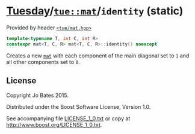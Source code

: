 [Tuesday](../../../README.md)/[`tue::mat`](../../headers/mat.md)/`identity` (static)
====================================================================================
Provided by header [`<tue/mat.hpp>`](../../headers/mat.md)

```c++
template<typename T, int C, int R>
constexpr mat<T, C, R> mat<T, C, R>::identity() noexcept
```

Creates a new [`mat`](../../headers/mat.md) with each component of the main
diagonal set to `1` and all other components set to `0`.

License
-------
Copyright Jo Bates 2015.

Distributed under the Boost Software License, Version 1.0.

See accompanying file [LICENSE_1_0.txt](../../../LICENSE_1_0.txt) or copy at
http://www.boost.org/LICENSE_1_0.txt.
